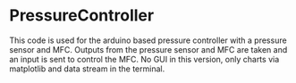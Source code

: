 # PressureController

This code is used for the arduino based pressure controller with a pressure sensor and MFC.
Outputs from the pressure sensor and MFC are taken and an input is sent to control the MFC.
No GUI in this version, only charts via matplotlib and data stream in the terminal.
